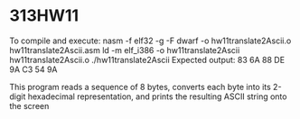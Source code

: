 # 313HW11
To compile and execute:
  nasm -f elf32 -g -F dwarf -o hw11translate2Ascii.o hw11translate2Ascii.asm
  ld -m elf_i386 -o hw11translate2Ascii hw11translate2Ascii.o
  ./hw11translate2Ascii
Expected output:
  83 6A 88 DE 9A C3 54 9A

This program reads a sequence of 8 bytes, converts each byte into its 2-digit hexadecimal representation, and prints the resulting ASCII string onto the screen
